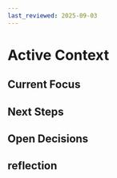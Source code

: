 ```yaml
---
last_reviewed: 2025-09-03
---
```


# Active Context

## Current Focus

## Next Steps

## Open Decisions

## reflection
